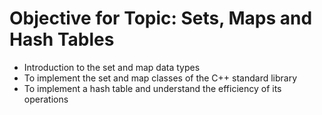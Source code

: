 # Objective for Topic: Sets, Maps and Hash Tables

* Introduction to the set and map data types
* To implement the set and map classes of the C++ standard library
* To implement a hash table and understand the efficiency of its operations

